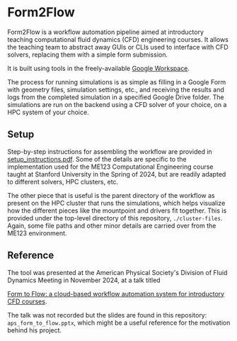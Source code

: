 # Form2Flow

Form2Flow is a workflow automation pipeline aimed at introductory teaching computational fluid dynamics (CFD) engineering courses. It allows the teaching team to abstract away GUIs or CLIs used to interface with CFD solvers, replacing them with a simple form submission.

It is built using tools in the freely-available [Google Workspace](https://developers.google.com/workspace/). 

The process for running simulations is as simple as filling in a Google Form with geometry files, simulation settings, etc., and receiving the results and logs from the completed simulation in a specified Google Drive folder. The simulations are run on the backend using a CFD solver of your choice, on a HPC system of your choice.

## Setup

Step-by-step instructions for assembling the workflow are provided in [setup_instructions.pdf](https://github.com/benjamark/form2flow/blob/master/setup_instructions.pdf). Some of the details are specific to the implementation used for the ME123 Computational Engineering course taught at Stanford University in the Spring of 2024, but are readily adapted to different solvers, HPC clusters, etc.

The other piece that is useful is the parent directory of the workflow as present on the HPC cluster that runs the simulations, which helps visualize how the different pieces like the mountpoint and drivers fit together. This is provided under the top-level directory of this repository, ```./cluster-files```. Again, some file paths and other minor details are carried over from the ME123 environment.

## Reference

The tool was presented at the American Physical Society's Division of Fluid Dynamics Meeting in November 2024, at a talk titled

[Form to Flow: a cloud-based workflow automation system for introductory CFD courses](https://meetings.aps.org/Meeting/DFD24/Session/L31.8).

The talk was not recorded but the slides are found in this repository: ```aps_form_to_flow.pptx```, which might be a useful reference for the motivation behind his project.
